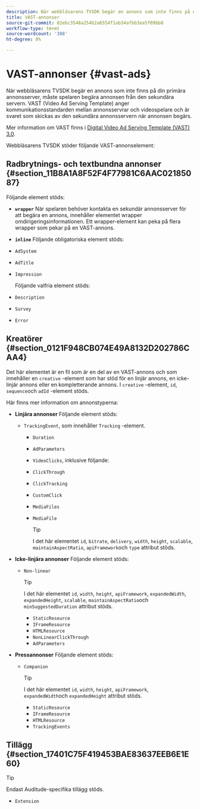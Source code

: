 ```yaml
---
description: När webbläsarens TVSDK begär en annons som inte finns på din primära annonsserver, måste spelaren begära annonsen från den sekundära servern. VAST (Video Ad Serving Template) anger kommunikationsstandarden mellan annonsservrar och videospelare och är svaret som skickas av den sekundära annonsservern när annonsen begärs.
title: VAST-annonser
source-git-commit: 02ebc3548a254b2a6554f1ab34afbb3ea5f09bb8
workflow-type: tm+mt
source-wordcount: '308'
ht-degree: 0%

---
```


# VAST-annonser {#vast-ads}

När webbläsarens TVSDK begär en annons som inte finns på din primära annonsserver, måste spelaren begära annonsen från den sekundära servern. VAST (Video Ad Serving Template) anger kommunikationsstandarden mellan annonsservrar och videospelare och är svaret som skickas av den sekundära annonsservern när annonsen begärs.

Mer information om VAST finns i [Digital Video Ad Serving Template (VAST) 3.0](https://www.iab.com/wp-content/uploads/2015/06/VASTv3_0.pdf).

Webbläsarens TVSDK stöder följande VAST-annonselement:

## Radbrytnings- och textbundna annonser {#section_11B8A1A8F52F4F77981C6AAC02185087}

Följande element stöds:

* **`wrapper`** När spelaren behöver kontakta en sekundär annonsserver för att begära en annons, innehåller elementet wrapper omdirigeringsinformationen. Ett wrapper-element kan peka på flera wrapper som pekar på en VAST-annons.

* **`inline`** Följande obligatoriska element stöds:

* `AdSystem`
* `AdTitle`
* `Impression`

  Följande valfria element stöds:

* `Description`
* `Survey`
* `Error`

## Kreatörer {#section_0121F948CB074E49A8132D202786CAA4}

Det här elementet är en fil som är en del av en VAST-annons och som innehåller en `creative` -element som har stöd för en linjär annons, en icke-linjär annons eller en kompletterande annons. I `creative` -element, `id`, `sequence`och `adId` -element stöds.

Här finns mer information om annonstyperna:

* **Linjära annonser** Följande element stöds:

   * `TrackingEvent`, som innehåller `Tracking` -element.
      * `Duration`
      * `AdParameters`
      * `VideoClicks`, inklusive följande:

      * `ClickThrough`
      * `ClickTracking`
      * `CustomClick`

      * `MediaFiles`

      * `MediaFile`

        >[!TIP]
        >
        >I det här elementet `id`, `bitrate`, `delivery`, `width`, `height`, `scalable`, `maintainAspectRatio`, `apiFramework`och `type` attribut stöds.

* **Icke-linjära annonser** Följande element stöds:

   * `Non-linear`

     >[!TIP]
     >
     >I det här elementet `id`, `width`, `height`, `apiFramework`, `expandedWidth`, `expandedHeight`, `scalable`, `maintainAspectRatio`och `minSuggestedDuration` attribut stöds.

      * `StaticResource`
      * `IFrameResource`
      * `HTMLResource`
      * `NonLinearClickThrough`
      * `AdParameters`

* **Pressannonser** Följande element stöds:

   * `Companion`

     >[!TIP]
     >
     >I det här elementet `id`, `width`, `height`, `apiFramework`, `expandedWidth`och `expandedHeight` attribut stöds.

      * `StaticResource`
      * `IFrameResource`
      * `HTMLResource`
      * `TrackingEvents`

## Tillägg {#section_17401C75F419453BAE83637EEB6E1E60}

>[!TIP]
>
>Endast Auditude-specifika tillägg stöds.

* `Extension`
